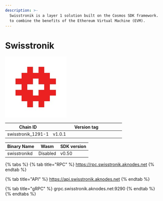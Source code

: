 ```yaml
---
description: >-
  Swisstronik is a layer 1 solution built on the Cosmos SDK framework. It aims
  to combine the benefits of the Ethereum Virtual Machine (EVM).
---
```


# Swisstronik

![](../.gitbook/assets/1673641806600.jpeg)

<table><thead><tr><th>Chain ID</th><th width="218.33333333333331">Version tag</th></tr></thead><tbody><tr><td>swisstronik_1291-1</td><td>v1.0.1</td></tr></tbody></table>



| Binary Name  | Wasm     | SDK version |
| ------------ | -------- | ----------- |
| swisstronikd | Disabled | v0.50       |

{% tabs %}
{% tab title="RPC" %}
https://rpc.swisstronik.aknodes.net
{% endtab %}

{% tab title="API" %}
https://api.swisstronik.aknodes.net
{% endtab %}

{% tab title="gRPC" %}
grpc.swisstronik.aknodes.net:9290
{% endtab %}
{% endtabs %}

